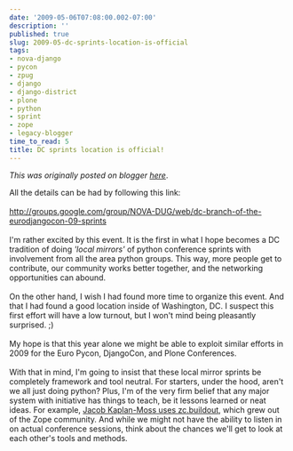 ```yaml
---
date: '2009-05-06T07:08:00.002-07:00'
description: ''
published: true
slug: 2009-05-dc-sprints-location-is-official
tags:
- nova-django
- pycon
- zpug
- django
- django-district
- plone
- python
- sprint
- zope
- legacy-blogger
time_to_read: 5
title: DC sprints location is official!
---
```


*This was originally posted on blogger [here](https://pydanny.blogspot.com/2009/05/dc-sprints-location-is-official.html)*.

All the details can be had by following this link:<br /><br /><a href="http://groups.google.com/group/NOVA-DUG/web/dc-branch-of-the-eurodjangocon-09-sprints">http://groups.google.com/group/NOVA-DUG/web/dc-branch-of-the-eurodjangocon-09-sprints</a><br /><br />I'm rather excited by this event. It is the first in what I hope becomes a DC tradition of doing <span style="font-style: italic;">'local mirrors'</span> of python conference sprints with involvement from all the area python groups. This way, more people get to contribute, our community works better together, and the networking opportunities can abound.<br /><br />On the other hand, I wish I had found more time to organize this event. And that I had found a good location inside of Washington, DC. I suspect this first effort will have a low turnout, but I won't mind being pleasantly surprised. ;)<br /><br />My hope is that this year alone we might be able to exploit similar efforts in 2009 for the Euro Pycon, DjangoCon, and Plone Conferences.<br /><br />With that in mind, I'm going to insist that these local mirror sprints be completely framework and tool neutral. For starters, under the hood, aren't we all just doing python? Plus, I'm of the very firm belief that any major system with initiative has things to teach, be it lessons learned or neat ideas. For example, <a href="http://jacobian.org/writing/django-apps-with-buildout/">Jacob Kaplan-Moss uses zc.buildout</a>, which grew out of the Zope community. And while we might not have the ability to listen in on actual conference sessions, think about the chances we'll get to look at each other's tools and methods.